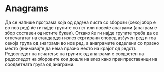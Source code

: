 # Anagrams

<p>Да се напише програма која од дадена листа со зборови (секој збор е во нов ред) ќе ги најде групите со пет или повеќе анаграми (анаграм е збор составен од истите букви). Откако ќе ги најде групите треба да се отпечататат на стандарден излез сортирани според азбучен ред и тоа секоја група од анаграми во нов ред, а анаграмите одделени со празно место (внимавајте да нема празно место на крајот од редот). Редоследот на печатење на групите од анаграми е соодветен на редоследот на зборовите кои дошле на влез како први преставници на соодветната група од анаграми.</p>